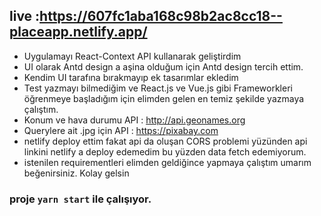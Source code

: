 


## live :https://607fc1aba168c98b2ac8cc18--placeapp.netlify.app/

 - Uygulamayı React-Context API kullanarak geliştirdim
 - UI olarak Antd design a aşina olduğum için Antd design tercih ettim.
 - Kendim UI tarafına bırakmayıp ek tasarımlar ekledim
 - Test yazmayı bilmediğim ve React.js ve Vue.js gibi Frameworkleri öğrenmeye başladığım için elimden gelen en temiz şekilde yazmaya çalıştım.
 - Konum ve hava durumu API : http://api.geonames.org
 - Querylere ait .jpg için API : https://pixabay.com
 - netlify deploy ettim fakat api da oluşan CORS problemi yüzünden api linkini netlify a deploy edemedim bu yüzden data fetch edemiyorum. 
 - istenilen requirementleri elimden geldiğince yapmaya çalıştım umarım beğenirsiniz. Kolay gelsin

 

### proje  `yarn start` ile çalışıyor.


